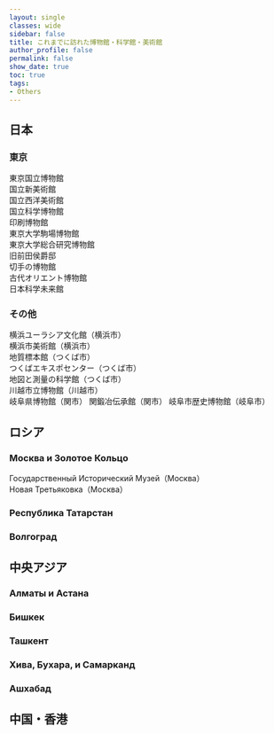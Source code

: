 ```yaml
---
layout: single
classes: wide
sidebar: false
title: これまでに訪れた博物館・科学館・美術館
author_profile: false
permalink: false
show_date: true
toc: true
tags:
- Others
---
```


## 日本
### 東京
東京国立博物館<br>
国立新美術館<br>
国立西洋美術館<br>
国立科学博物館<br>
印刷博物館<br>
東京大学駒場博物館<br>
東京大学総合研究博物館<br>
旧前田侯爵邸<br>
切手の博物館<br>
古代オリエント博物館<br>
日本科学未来館<br>


### その他
横浜ユーラシア文化館（横浜市）<br>
横浜市美術館（横浜市）<br>
地質標本館（つくば市）<br>
つくばエキスポセンター（つくば市）<br>
地図と測量の科学館（つくば市）<br>
川越市立博物館（川越市）<br>
岐阜県博物館（関市）
関鍛冶伝承館（関市）
岐阜市歴史博物館（岐阜市）

## ロシア
### Москва и Золотое Кольцо
Государственный Исторический Музей（Москва）<br>
Новая Третьяковка（Москва）

### Республика Татарстан

### Волгоград


## 中央アジア
### Алматы и Астана

### Бишкек

### Ташкент

### Хива, Бухара, и Самарканд

### Ашхабад

## 中国・香港